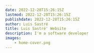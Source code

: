 ```yaml
---
date: 2022-12-28T15:26:15Z
lastmod: 2022-12-28T15:26:15Z
publishdate: 2022-12-28T15:26:15Z
author: Luis Sastré
title: Luis Sastré' Website
description: I'm a software developer
images:
    - home-cover.png
---
```

